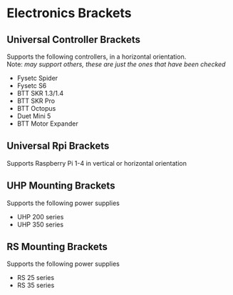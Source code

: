 # Electronics Brackets

## Universal Controller Brackets
Supports the following controllers, in a horizontal orientation.
<br> Note: *may support others, these are just the ones that have been checked*

 - Fysetc Spider
 - Fysetc S6
 - BTT SKR 1.3/1.4
 - BTT SKR Pro
 - BTT Octopus
 - Duet Mini 5
 - BTT Motor Expander

 
## Universal Rpi Brackets
Supports Raspberry Pi 1-4 in vertical or horizontal orientation

## UHP Mounting Brackets
Supports the following power supplies
 - UHP 200 series
 - UHP 350 series
 
## RS Mounting Brackets
Supports the following power supplies
 - RS 25 series
 - RS 35 series
 

